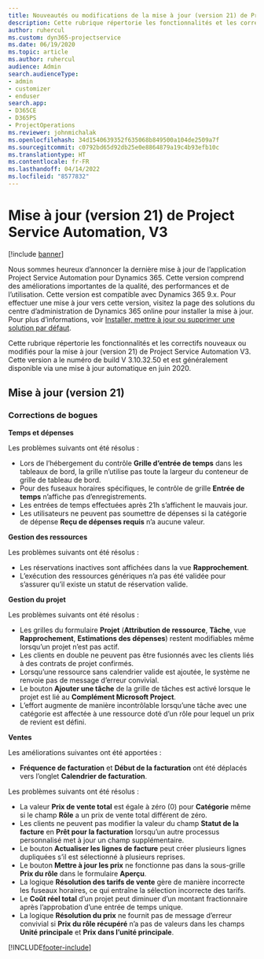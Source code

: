 ```yaml
---
title: Nouveautés ou modifications de la mise à jour (version 21) de Project Service Automation (correctif logiciel), V3
description: Cette rubrique répertorie les fonctionnalités et les correctifs disponibles pour la mise à jour (version 21) de Project Service Automation, V3.
author: ruhercul
ms.custom: dyn365-projectservice
ms.date: 06/19/2020
ms.topic: article
ms.author: ruhercul
audience: Admin
search.audienceType:
- admin
- customizer
- enduser
search.app:
- D365CE
- D365PS
- ProjectOperations
ms.reviewer: johnmichalak
ms.openlocfilehash: 34d1540639352f635068b849500a104de2509a7f
ms.sourcegitcommit: c0792bd65d92db25e0e8864879a19c4b93efb10c
ms.translationtype: HT
ms.contentlocale: fr-FR
ms.lasthandoff: 04/14/2022
ms.locfileid: "8577832"
---
```

# <a name="project-service-automation-update-release-21-v3"></a>Mise à jour (version 21) de Project Service Automation, V3

[!include [banner](../includes/psa-now-project-operations.md)]

Nous sommes heureux d’annoncer la dernière mise à jour de l’application Project Service Automation pour Dynamics 365. Cette version comprend des améliorations importantes de la qualité, des performances et de l’utilisation. Cette version est compatible avec Dynamics 365 9.x. Pour effectuer une mise à jour vers cette version, visitez la page des solutions du centre d’administration de Dynamics 365 online pour installer la mise à jour. Pour plus d’informations, voir [Installer, mettre à jour ou supprimer une solution par défaut](/power-platform/admin/install-remove-preferred-solution).

Cette rubrique répertorie les fonctionnalités et les correctifs nouveaux ou modifiés pour la mise à jour (version 21) de Project Service Automation V3. Cette version a le numéro de build V 3.10.32.50 et est généralement disponible via une mise à jour automatique en juin 2020.

## <a name="update-release-21"></a>Mise à jour (version 21)

### <a name="bug-fixes"></a>Corrections de bogues

**Temps et dépenses**

Les problèmes suivants ont été résolus :

- Lors de l’hébergement du contrôle **Grille d’entrée de temps** dans les tableaux de bord, la grille n’utilise pas toute la largeur du conteneur de grille de tableau de bord.
- Pour des fuseaux horaires spécifiques, le contrôle de grille **Entrée de temps** n’affiche pas d’enregistrements.
- Les entrées de temps effectuées après 21h s’affichent le mauvais jour.
- Les utilisateurs ne peuvent pas soumettre de dépenses si la catégorie de dépense **Reçu de dépenses requis** n’a aucune valeur.

**Gestion des ressources**

Les problèmes suivants ont été résolus :

- Les réservations inactives sont affichées dans la vue **Rapprochement**.
- L’exécution des ressources génériques n’a pas été validée pour s’assurer qu’il existe un statut de réservation valide.

**Gestion du projet**

Les problèmes suivants ont été résolus :

- Les grilles du formulaire **Projet** (**Attribution de ressource**, **Tâche**, vue **Rapprochement**, **Estimations des dépenses**) restent modifiables même lorsqu’un projet n’est pas actif.
- Les clients en double ne peuvent pas être fusionnés avec les clients liés à des contrats de projet confirmés.
- Lorsqu’une ressource sans calendrier valide est ajoutée, le système ne renvoie pas de message d’erreur convivial.
- Le bouton **Ajouter une tâche** de la grille de tâches est activé lorsque le projet est lié au **Complément Microsoft Project**.
- L’effort augmente de manière incontrôlable lorsqu’une tâche avec une catégorie est affectée à une ressource doté d’un rôle pour lequel un prix de revient est défini.

**Ventes**

Les améliorations suivantes ont été apportées :

- **Fréquence de facturation** et **Début de la facturation** ont été déplacés vers l’onglet **Calendrier de facturation**.

Les problèmes suivants ont été résolus :

- La valeur **Prix de vente total** est égale à zéro (0) pour **Catégorie** même si le champ **Rôle** a un prix de vente total différent de zéro.
- Les clients ne peuvent pas modifier la valeur du champ **Statut de la facture** en **Prêt pour la facturation** lorsqu’un autre processus personnalisé met à jour un champ supplémentaire.
- Le bouton **Actualiser les lignes de facture** peut créer plusieurs lignes dupliquées s’il est sélectionné à plusieurs reprises.
- Le bouton **Mettre à jour les prix** ne fonctionne pas dans la sous-grille **Prix du rôle** dans le formulaire **Aperçu**.
- La logique **Résolution des tarifs de vente** gère de manière incorrecte les fuseaux horaires, ce qui entraîne la sélection incorrecte des tarifs.
- Le **Coût réel total** d’un projet peut diminuer d’un montant fractionnaire après l’approbation d’une entrée de temps unique.
- La logique **Résolution du prix** ne fournit pas de message d’erreur convivial si **Prix du rôle récupéré** n’a pas de valeurs dans les champs **Unité principale** et **Prix dans l’unité principale**.


[!INCLUDE[footer-include](../includes/footer-banner.md)]
